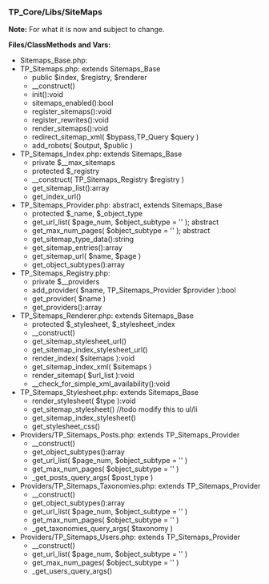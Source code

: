 ### TP_Core/Libs/SiteMaps

**Note:** For what it is now and subject to change. 

**Files/ClassMethods and Vars:**  

- Sitemaps_Base.php: 	
- TP_Sitemaps.php: extends Sitemaps_Base 	
	- public $index, $registry, $renderer 
	- __construct() 
	- init():void 
	- sitemaps_enabled():bool 
	- register_sitemaps():void 
	- register_rewrites():void 
	- render_sitemaps():void 
	- redirect_sitemap_xml( $bypass,TP_Query $query ) 
	- add_robots( $output, $public ) 
- TP_Sitemaps_Index.php: extends Sitemaps_Base 	
	- private $__max_sitemaps 
	- protected $_registry 
	- __construct( TP_Sitemaps_Registry $registry ) 
	- get_sitemap_list():array 
	- get_index_url() 
- TP_Sitemaps_Provider.php: abstract, extends Sitemaps_Base 	
	- protected $_name, $_object_type 
	- get_url_list( $page_num, $object_subtype = '' ); abstract 
	- get_max_num_pages( $object_subtype = '' ); abstract 
	- get_sitemap_type_data():string 
	- get_sitemap_entries():array 
	- get_sitemap_url( $name, $page ) 
	- get_object_subtypes():array 
- TP_Sitemaps_Registry.php:
	- private $__providers 
	- add_provider( $name, TP_Sitemaps_Provider $provider ):bool 
	- get_provider( $name ) 
	- get_providers():array 
- TP_Sitemaps_Renderer.php: extends Sitemaps_Base 	
	- protected $_stylesheet, $_stylesheet_index 
	- __construct() 
	- get_sitemap_stylesheet_url() 
	- get_sitemap_index_stylesheet_url() 
	- render_index( $sitemaps ):void 
	- get_sitemap_index_xml( $sitemaps ) 
	- render_sitemap( $url_list ):void 
	- __check_for_simple_xml_availability():void 
- TP_Sitemaps_Stylesheet.php: extends Sitemaps_Base 	
	- render_stylesheet( $type ):void 
	- get_sitemap_stylesheet() //todo modify this to ul/li 
	- get_sitemap_index_stylesheet() 
	- get_stylesheet_css() 
- Providers/TP_Sitemaps_Posts.php: extends TP_Sitemaps_Provider 	
	- __construct() 
	- get_object_subtypes():array 
	- get_url_list( $page_num, $object_subtype = '' ) 
	- get_max_num_pages( $object_subtype = '' ) 
	- _get_posts_query_args( $post_type ) 
- Providers/TP_Sitemaps_Taxonomies.php:  extends TP_Sitemaps_Provider	
	- __construct() 
	- get_object_subtypes():array 
	- get_url_list( $page_num, $object_subtype = '' ) 
	- get_max_num_pages( $object_subtype = '' ) 
	- _get_taxonomies_query_args( $taxonomy ) 
- Providers/TP_Sitemaps_Users.php: extends TP_Sitemaps_Provider 	
	- __construct() 
	- get_url_list( $page_num, $object_subtype = '' ) 
	- get_max_num_pages( $object_subtype = '' ) 
	- _get_users_query_args() 
